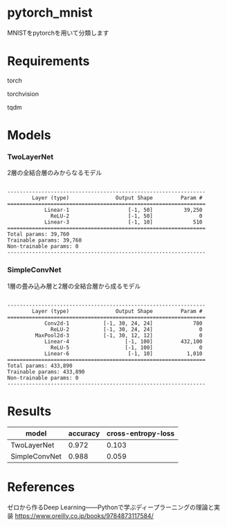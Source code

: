 # pytorch_mnist

MNISTをpytorchを用いて分類します

# Requirements

torch

torchvision

tqdm

# Models

### TwoLayerNet

2層の全結合層のみからなるモデル


```

----------------------------------------------------------------
        Layer (type)               Output Shape         Param #
================================================================
            Linear-1                   [-1, 50]          39,250
              ReLU-2                   [-1, 50]               0
            Linear-3                   [-1, 10]             510
================================================================
Total params: 39,760
Trainable params: 39,760
Non-trainable params: 0
----------------------------------------------------------------
```

### SimpleConvNet

1層の畳み込み層と2層の全結合層から成るモデル

```

----------------------------------------------------------------
        Layer (type)               Output Shape         Param #
================================================================
            Conv2d-1           [-1, 30, 24, 24]             780
              ReLU-2           [-1, 30, 24, 24]               0
         MaxPool2d-3           [-1, 30, 12, 12]               0
            Linear-4                  [-1, 100]         432,100
              ReLU-5                  [-1, 100]               0
            Linear-6                   [-1, 10]           1,010
================================================================
Total params: 433,890
Trainable params: 433,890
Non-trainable params: 0
----------------------------------------------------------------
```

# Results

| model | accuracy | cross-entropy-loss |
| ---- | ---- | ---- |
| TwoLayerNet | 0.972 | 0.103 |
| SimpleConvNet | 0.988 | 0.059 |

# References

ゼロから作るDeep Learning――Pythonで学ぶディープラーニングの理論と実装
https://www.oreilly.co.jp/books/9784873117584/
